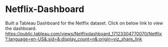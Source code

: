 # Netflix-Dashboard
Built a Tableau Dashboard for the Netflix dataset. Click on below link to view the dashboard.
https://public.tableau.com/views/Netflixdashboard_17123304770070/Netflix?:language=en-US&:sid=&:display_count=n&:origin=viz_share_link
